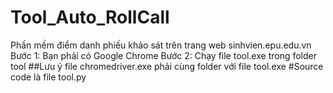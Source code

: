 # Tool_Auto_RollCall
Phần mềm điểm danh phiếu khảo sát trên trang web sinhvien.epu.edu.vn
Bước 1: Bạn phải có Google Chrome
Bước 2: Chạy file tool.exe trong folder tool
##Lưu ý file chromedriver.exe phải cùng folder với file tool.exe
#Source code là file tool.py
